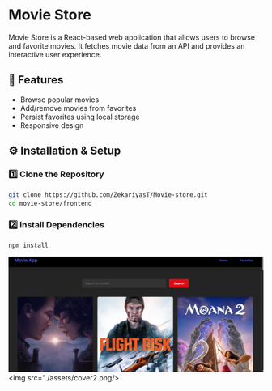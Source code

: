 # Movie Store

Movie Store is a React-based web application that allows users to browse and favorite movies. It fetches movie data from an API and provides an interactive user experience.

## 🚀 Features

- Browse popular movies
- Add/remove movies from favorites
- Persist favorites using local storage
- Responsive design

## ⚙️ Installation & Setup

### 1️⃣ Clone the Repository

```sh
git clone https://github.com/ZekariyasT/Movie-store.git
cd movie-store/frontend
```

### 2️⃣ Install Dependencies

```sh
npm install
```

<img src="./assets/cover1.png"/><br/>
<img src="./assets/cover2.png/>
